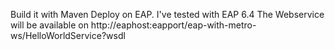 Build it with Maven
Deploy on EAP. I've tested with EAP 6.4
The Webservice will be available on http://eaphost:eapport/eap-with-metro-ws/HelloWorldService?wsdl

